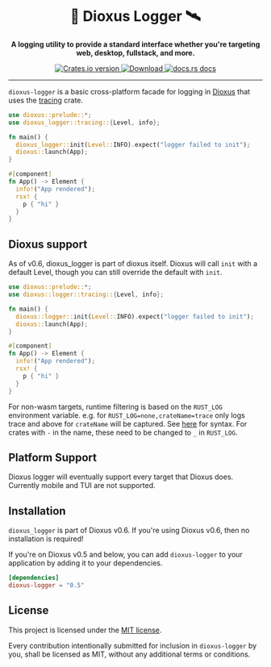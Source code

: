 <div align="center">
  <h1>📡 Dioxus Logger 🛰️</h1>
  <p><strong>A logging utility to provide a standard interface whether you're targeting web, desktop, fullstack, and more.</strong></p>
</div>

<div align="center">
  <!-- Crates version -->
  <a href="https://crates.io/crates/dioxus-logger">
    <img src="https://img.shields.io/crates/v/dioxus-logger.svg?style=flat-square"
    alt="Crates.io version" />
  </a>
  <!-- Downloads -->
  <a href="https://crates.io/crates/dioxus-logger">
    <img src="https://img.shields.io/crates/d/dioxus-logger.svg?style=flat-square"
      alt="Download" />
  </a>
  <!-- docs -->
  <a href="https://docs.rs/dioxus-logger">
    <img src="https://img.shields.io/badge/docs-latest-blue.svg?style=flat-square"
      alt="docs.rs docs" />
  </a>
</div>

-----

`dioxus-logger` is a basic cross-platform facade for logging in [Dioxus](https://dioxuslabs.com/) that uses the [tracing](https://crates.io/crates/tracing) crate.


```rust
use dioxus::prelude::*;
use dioxus_logger::tracing::{Level, info};

fn main() {
  dioxus_logger::init(Level::INFO).expect("logger failed to init");
  dioxus::launch(App);
}

#[component]
fn App() -> Element {
  info!("App rendered");
  rsx! {
    p { "hi" }
  }
}
```

## Dioxus support

As of v0.6, dioxus_logger is part of dioxus itself. Dioxus will call `init` with a default Level, though you can still override the default with `init`.

```rust
use dioxus::prelude::*;
use dioxus::logger::tracing::{Level, info};

fn main() {
  dioxus::logger::init(Level::INFO).expect("logger failed to init");
  dioxus::launch(App);
}

#[component]
fn App() -> Element {
  info!("App rendered");
  rsx! {
    p { "hi" }
  }
}
```
For non-wasm targets, runtime filtering is based on the `RUST_LOG` environment variable. e.g. for `RUST_LOG=none,crateName=trace` only logs trace and above for `crateName` will be captured. See [here](https://docs.rs/tracing-subscriber/latest/tracing_subscriber/filter/struct.EnvFilter.html#directives) for syntax. For crates with `-` in the name, these need to be changed to `_` in `RUST_LOG`.

## Platform Support
Dioxus logger will eventually support every target that Dioxus does. Currently mobile and TUI are not supported.

## Installation
`dioxus_logger` is part of Dioxus v0.6. If you're using Dioxus v0.6, then no installation is required!


If you're on Dioxus v0.5 and below, you can add `dioxus-logger` to your application by adding it to your dependencies.
```toml
[dependencies]
dioxus-logger = "0.5"
```


## License
This project is licensed under the [MIT license].

[mit license]: ./LICENSE

Every contribution intentionally submitted for inclusion in `dioxus-logger` by you, shall be licensed as MIT, without any additional terms or conditions.
